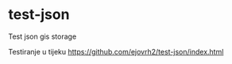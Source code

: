 # test-json
Test json gis storage

Testiranje u tijeku
https://github.com/ejovrh2/test-json/index.html
